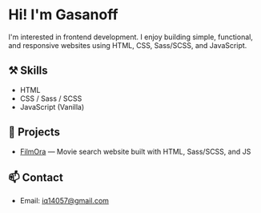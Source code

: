 # Hi! I'm Gasanoff

I'm interested in frontend development. I enjoy building simple, functional, and responsive websites using HTML, CSS, Sass/SCSS, and JavaScript.

## ⚒️ Skills

- HTML  
- CSS / Sass / SCSS  
- JavaScript (Vanilla)  

## 🚀 Projects

- [FilmOra](https://filmora-movie.netlify.app/) — Movie search website built with HTML, Sass/SCSS, and JS 

## 📫 Contact

- Email: iq14057@gmail.com  
